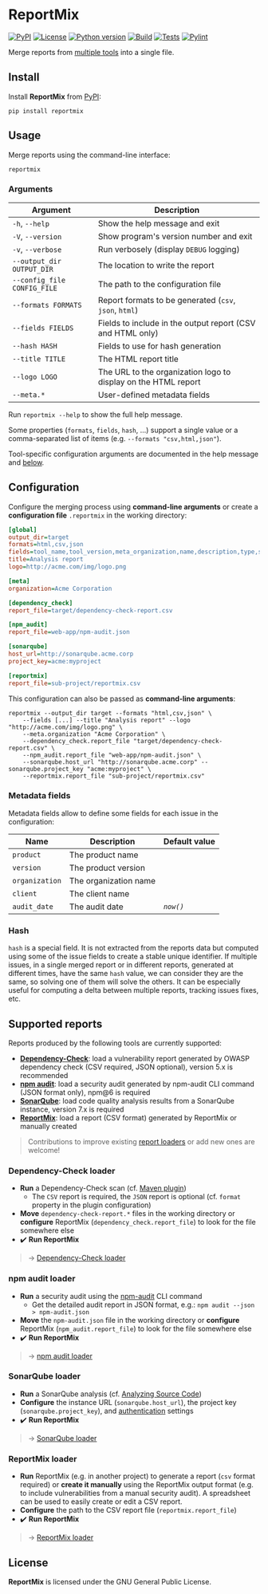 # ReportMix

[![PyPI](https://img.shields.io/pypi/v/reportmix?style=flat-square)](https://pypi.org/project/reportmix/)
[![License](https://img.shields.io/github/license/GaelGirodon/reportmix?color=informational&style=flat-square)](https://github.com/GaelGirodon/reportmix/blob/master/LICENSE)
[![Python version](https://img.shields.io/pypi/pyversions/reportmix?style=flat-square)](https://pypi.org/project/reportmix/)
[![Build](https://img.shields.io/azure-devops/build/gaelgirodon/reportmix/10?style=flat-square)](https://dev.azure.com/gaelgirodon/reportmix)
[![Tests](https://img.shields.io/azure-devops/tests/gaelgirodon/reportmix/10?style=flat-square)](https://dev.azure.com/gaelgirodon/reportmix)
[![Pylint](https://img.shields.io/badge/pylint-9.45-success?style=flat-square)](tasks.yml#L28)

Merge reports from [multiple tools](#supported-reports) into a single file.

## Install

Install **ReportMix** from [PyPI](https://pypi.org/project/reportmix/):

```shell
pip install reportmix
```

## Usage

Merge reports using the command-line interface:

```shell
reportmix
```

### Arguments

| Argument                    | Description                                                    |
| --------------------------- | -------------------------------------------------------------- |
| `-h`, `--help`              | Show the help message and exit                                 |
| `-V`, `--version`           | Show program's version number and exit                         |
| `-v`, `--verbose`           | Run verbosely (display `DEBUG` logging)                        |
| `--output_dir OUTPUT_DIR`   | The location to write the report                               |
| `--config_file CONFIG_FILE` | The path to the configuration file                             |
| `--formats FORMATS`         | Report formats to be generated (`csv`, `json`, `html`)         |
| `--fields FIELDS`           | Fields to include in the output report (CSV and HTML only)     |
| `--hash HASH`               | Fields to use for hash generation                              |
| `--title TITLE`             | The HTML report title                                          |
| `--logo LOGO`               | The URL to the organization logo to display on the HTML report |
| `--meta.*`                  | User-defined metadata fields                                   |

Run `reportmix --help` to show the full help message.

Some properties (`formats`, `fields`, `hash`, ...) support a single value
or a comma-separated list of items (e.g. `--formats "csv,html,json"`).

Tool-specific configuration arguments are documented in the help message
and [below](#supported-reports).

## Configuration

Configure the merging process using **command-line arguments**
or create a **configuration file** `.reportmix` in the working directory:

```ini
[global]
output_dir=target
formats=html,csv,json
fields=tool_name,tool_version,meta_organization,name,description,type,severity,subject_name
title=Analysis report
logo=http://acme.com/img/logo.png

[meta]
organization=Acme Corporation

[dependency_check]
report_file=target/dependency-check-report.csv

[npm_audit]
report_file=web-app/npm-audit.json

[sonarqube]
host_url=http://sonarqube.acme.corp
project_key=acme:myproject

[reportmix]
report_file=sub-project/reportmix.csv
```

This configuration can also be passed as **command-line arguments**:

```shell
reportmix --output_dir target --formats "html,csv,json" \
    --fields [...] --title "Analysis report" --logo "http://acme.com/img/logo.png" \
    --meta.organization "Acme Corporation" \
    --dependency_check.report_file "target/dependency-check-report.csv" \
    --npm_audit.report_file "web-app/npm-audit.json" \
    --sonarqube.host_url "http://sonarqube.acme.corp" --sonarqube.project_key "acme:myproject" \
    --reportmix.report_file "sub-project/reportmix.csv"
```

### Metadata fields

Metadata fields allow to define some fields for each issue in the configuration:

| Name           | Description           | Default value |
| -------------- | --------------------- | ------------- |
| `product`      | The product name      |               |
| `version`      | The product version   |               |
| `organization` | The organization name |               |
| `client`       | The client name       |               |
| `audit_date`   | The audit date        | _`now()`_     |

### Hash

`hash` is a special field. It is not extracted from the reports data but
computed using some of the issue fields to create a stable unique identifier.
If multiple issues, in a single merged report or in different reports,
generated at different times, have the same `hash` value, we can consider
they are the same, so solving one of them will solve the others. It can be
especially useful for computing a delta between multiple reports, tracking
issues fixes, etc.

## Supported reports

Reports produced by the following tools are currently supported:

- [**Dependency-Check**](#dependency-check-loader):
  load a vulnerability report generated by OWASP dependency check
  (CSV required, JSON optional), version 5.x is recommended
- [**npm audit**](#npm-audit-loader):
  load a security audit generated by npm-audit CLI command
  (JSON format only), npm@6 is required
- [**SonarQube**](#sonarqube-loader):
  load code quality analysis results from a SonarQube instance,
  version 7.x is required
- [**ReportMix**](#reportmix-loader):
  load a report (CSV format) generated by ReportMix or manually created

> Contributions to improve existing [report loaders](reportmix/loaders)
> or add new ones are welcome!

### Dependency-Check loader

- **Run** a Dependency-Check scan (cf. [Maven plugin](https://jeremylong.github.io/DependencyCheck/dependency-check-maven/))
  - The `CSV` report is required, the `JSON` report is optional
    (cf. `format` property in the plugin configuration)
- **Move** `dependency-check-report.*` files in the working directory
  or **configure** ReportMix (`dependency_check.report_file`) to look for the file somewhere else
- :heavy_check_mark: **Run ReportMix**

> → [Dependency-Check loader](reportmix/loaders/dependency_check.py)

### npm audit loader

- **Run** a security audit using the [npm-audit](https://docs.npmjs.com/cli/audit) CLI command
  - Get the detailed audit report in JSON format, e.g.: `npm audit --json > npm-audit.json`
- **Move** the `npm-audit.json` file in the working directory
  or **configure** ReportMix (`npm_audit.report_file`) to look for the file somewhere else
- :heavy_check_mark: **Run ReportMix**

> → [npm audit loader](reportmix/loaders/npm_audit.py)

### SonarQube loader

- **Run** a SonarQube analysis (cf. [Analyzing Source Code](https://docs.sonarqube.org/latest/analysis/overview/))
- **Configure** the instance URL (`sonarqube.host_url`), the project key (`sonarqube.project_key`),
  and [authentication](https://docs.sonarqube.org/latest/extend/web-api/) settings
- :heavy_check_mark: **Run ReportMix**

> → [SonarQube loader](reportmix/loaders/sonarqube.py)

### ReportMix loader

- **Run** ReportMix (e.g. in another project) to generate a report (`csv` format
  required) or **create it manually** using the ReportMix output format (e.g. to
  include vulnerabilities from a manual security audit). A spreadsheet can be
  used to easily create or edit a CSV report.
- **Configure** the path to the CSV report file (`reportmix.report_file`)
- :heavy_check_mark: **Run ReportMix**

> → [ReportMix loader](reportmix/loaders/reportmix.py)

## License

**ReportMix** is licensed under the GNU General Public License.
